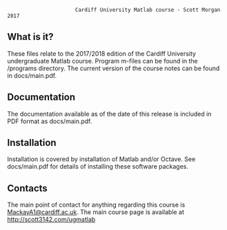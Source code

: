 
                          Cardiff University Matlab course - Scott Morgan 2017

  What is it?
  -----------

  These files relate to the 2017/2018 edition of the Cardiff University undergraduate Matlab course. Program m-files can be found in the /programs directory. The current version of the course notes can be found in docs/main.pdf.


  Documentation
  -------------

  The documentation available as of the date of this release is included in PDF format as docs/main.pdf.

  
  Installation
  ------------

  Installation is covered by installation of Matlab and/or Octave. See docs/main.pdf for details of installing these software packages.

  Contacts
  --------

  The main point of contact for anything regarding this course is MackayA1@cardiff.ac.uk. The main course page is available at http://scott3142.com/ugmatlab
